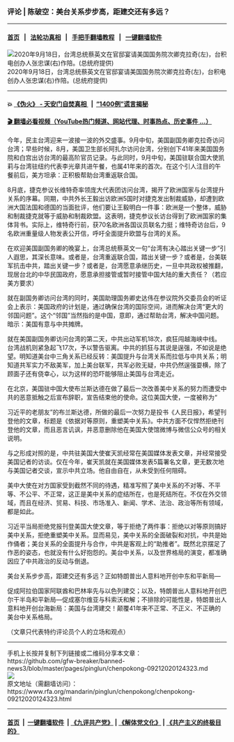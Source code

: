 ### 评论 | 陈破空：美台关系步步高，距建交还有多远？
------------------------

#### [首页](https://github.com/gfw-breaker/banned-news3/blob/master/README.md) &nbsp;&nbsp;|&nbsp;&nbsp; [法轮功真相](https://github.com/begood0513/basic/blob/master/README.md)  &nbsp;&nbsp;|&nbsp;&nbsp; [手把手翻墙教程](https://github.com/gfw-breaker/guides/wiki)  &nbsp;&nbsp;|&nbsp;&nbsp; [一键翻墙软件](https://github.com/gfw-breaker/nogfw/blob/master/README.md)  



<div id="headerimg">
 <img alt="2020年9月18日，台湾总统蔡英文在官邸宴请美国国务院次卿克拉奇(左)，台积电创办人张忠谋(右)作陪。(总统府提供)" src="https://www.rfa.org/mandarin/yataibaodao/gangtai/hcm-09182020070920.html/5f355fe08b00.jpg/@@images/0b381856-e3b2-42b2-a9b9-7e1dd4265ee2.jpeg" title="2020年9月18日，台湾总统蔡英文在官邸宴请美国国务院次卿克拉奇(左)，台积电创办人张忠谋(右)作陪。(总统府提供)"/>
 <div id="headerimgcontents">
  <div id="headerimgcaption">
   <span>
    2020年9月18日，台湾总统蔡英文在官邸宴请美国国务院次卿克拉奇(左)，台积电创办人张忠谋(右)作陪。(总统府提供)
   </span>
   <!-- zoomattribute -->
  </div>
  <!-- headerimgcaption -->
 </div>
 <!-- headerimagecontents -->
</div>

<hr/>


#### 💥 [《伪火》 - 天安门自焚真相 ](http://158.247.195.190:10000/videos/blog/weihuo.html)&nbsp; |&nbsp; [“1400例”谎言揭秘  ](http://158.247.195.190:10000/videos/blog/jiexi1400.html)

#### [ 🎬  翻墙必看视频（YouTube热门频道、网站代理、时事热点、历史事件 ...）](https://github.com/gfw-breaker/links/blob/master/banned.md)

<div id="storytext">
 <div>
  <div class="slot_header">
  </div>
 </div>
 <p>
 </p>
 <p>
  今年，民主台湾迎来一波接一波的外交盛事。9月中旬，美国副国务卿克拉奇访问台湾；早些时候，8月，美国卫生部长阿扎尔访问台湾，分别创下41年来美国国务院和白宫出访台湾的最高阶官员记录。与此同时，9月中旬，美国驻联合国大使凯莉与台湾驻纽约代表李光章共进午餐，也属41年来的首次。在这个引人注目的午餐前后，美方坦承：正积极帮助台湾重返联合国。
 </p>
 <p>
  8月底，捷克参议长维特奇率领庞大代表团访问台湾，揭开了欧洲国家与台湾提升关系的序幕。同期，中共外长王毅出访欧洲5国时对捷克发出制裁威胁，却遭到欧洲大国法国和德国的当面批评，他们要让王毅明白一件事：欧洲是一个整体，威胁和制裁捷克就等于威胁和制裁欧盟。这表明，捷克参议长访台得到了欧洲国家的集体背书。实际上，维特奇行前，获70名欧洲各国议员联名力挺；维特奇访台后，9名欧洲重量级人物发表公开信，呼吁全面提升欧盟与台湾的关系。
 </p>
 <p>
  在欢迎美国副国务卿的晚宴上，台湾总统蔡英文一句“台湾有决心踏出关键一步”引人遐思，其深长意味。或者是，台湾重返联合国，踏出关键一步？或者是，台美联军抗击中共，踏出关键一步？或者是，台湾愿意承继历史，一旦中共政权被推翻，现居台北的中华民国政府，愿意承担接管或暂时接管中国大陆的重大责任？（若应美方要求）
 </p>
 <p>
  就在副国务卿访问台湾的同时，美国助理国务卿史达伟在参议院外交委员会的听证会上表示：美国政府的计划是，通过确保台湾的国际空间，进而解决台湾“更大的邻国问题”。这个“邻国”当然指的是中国，意即，通过帮助台湾，解决中国问题。暗示：美国有意与中共摊牌。
 </p>
 <p>
  就在美国副国务卿访问台湾的第二天，中共出动军机18次，疯狂闯越海峡中线。台湾战机则紧急起飞17次，予以警告驱离。中共的抓狂与其说是逞强，不如说是绝望。明知道美台中三角关系已经反转：美国提升与台湾关系而拉低与中共关系；明知道共军实力不敌美军，加上美台联军，共军必败无疑，中共仍然逞强耍横，除了顾面子还有侥幸心，以为这样的恐吓能够阻止美国与台湾走近。
 </p>
 <p>
  在北京，美国驻中国大使布兰斯达德在做了最后一次改善美中关系的努力而遭受中共的恶意抵触之后宣布辞职，宣告结束他的使命。这位美国大使，一度被称为“
 </p>
 <p>
  习近平的老朋友”的布兰斯达德，所做的最后一次努力是投书《人民日报》，希望刊登他的文章，标题是《依据对等原则，重塑美中关系》。中共方面不仅悍然拒绝刊登他的文章，而且恶言讥讽，并恶意删除他在美国大使馆微博与微信公众号的相关说明。
 </p>
 <p>
  与之形成对照的是，中共驻美国大使崔天凯经常在美国媒体发表文章，并经常接受美国记者的访谈。仅在今年，崔天凯就在美国媒体发表5篇署名文章，更无数次地与美国记者交谈，宣示中共立场。他自由自在，从未受到任何阻碍。
 </p>
 <p>
  美中大使在对方国家受到截然不同的待遇，精准写照了美中关系的不对等、不平等、不公平、不正常，这正是美中关系的症结所在，也是死结所在。不仅在外交领域，而且在经济、贸易、科技、市场准入、新闻、学术、法治、政治等所有领域，都是如此。
 </p>
 <p>
  习近平当局拒绝党报刊登美国大使文章，等于拒绝了两件事：拒绝以对等原则搞好美中关系，拒绝重塑美中关系。显而易见，美中关系的全面破裂和对抗，中共是始作俑者；美台关系的全面提升与合作，中共是客观上的“助推者”。既然北京摆足了作恶的姿态，也就没有什么好抱怨的。美台中关系，以及世界格局的演变，都准确因应了中共政治的反动与倒退。
 </p>
 <p>
  美台关系步步高，距建交还有多远？正如特朗普出人意料地开创中东和平新局—
 </p>
 <p>
  促成阿拉伯国家阿联酋和巴林率先与以色列建交；以及，特朗普出人意料地开创巴尔干半岛和平新局—促成塞尔维亚与科索沃和解；不排除的可能性是，特朗普出人意料地开创台海新局：美国与台湾建交！颠覆41年来不正常、不正义、不正确的美台中关系格局。
 </p>
 <p>
 </p>
 <p>
  （文章只代表特约评论员个人的立场和观点）
 </p>
</div>

<hr/>
手机上长按并复制下列链接或二维码分享本文章：<br/>
https://github.com/gfw-breaker/banned-news3/blob/master/pages/pinglun/chenpokong-09212020124323.md <br/>
<a href='https://github.com/gfw-breaker/banned-news3/blob/master/pages/pinglun/chenpokong-09212020124323.md'><img src='https://github.com/gfw-breaker/banned-news3/blob/master/pages/pinglun/chenpokong-09212020124323.md.png'/></a> <br/>
原文地址（需翻墙访问）：https://www.rfa.org/mandarin/pinglun/chenpokong/chenpokong-09212020124323.html


------------------------
#### [首页](https://github.com/gfw-breaker/banned-news3/blob/master/README.md) &nbsp;|&nbsp; [一键翻墙软件](https://github.com/gfw-breaker/nogfw/blob/master/README.md) &nbsp;| [《九评共产党》](https://github.com/gfw-breaker/9ping.md/blob/master/README.md#九评之一评共产党是什么) | [《解体党文化》](https://github.com/gfw-breaker/jtdwh.md/blob/master/README.md) | [《共产主义的终极目的》](https://github.com/gfw-breaker/gczydzjmd.md/blob/master/README.md)


<img src='http://gfw-breaker.win/banned-news3/pages/pinglun/chenpokong-09212020124323.md' width='0px' height='0px'/>